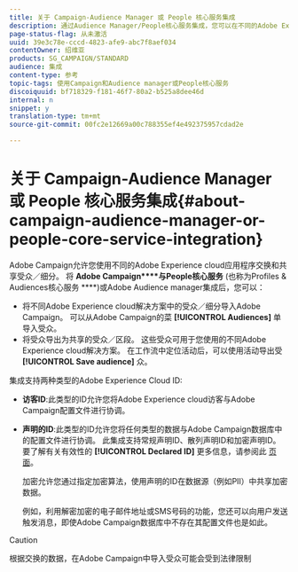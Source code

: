 ```yaml
---
title: 关于 Campaign-Audience Manager 或 People 核心服务集成
description: 通过Audience Manager/People核心服务集成，您可以在不同的Adobe Experience cloud解决方案中共享受众或细分。
page-status-flag: 从未激活
uuid: 39e3c78e-cccd-4823-afe9-abc7f8aef034
contentOwner: 绍维亚
products: SG_CAMPAIGN/STANDARD
audience: 集成
content-type: 参考
topic-tags: 使用Campaign和Audience manager或People核心服务
discoiquuid: bf718329-f181-46f7-80a2-b525a8dee46d
internal: n
snippet: y
translation-type: tm+mt
source-git-commit: 00fc2e12669a00c788355ef4e492375957cdad2e

---
```



# 关于 Campaign-Audience Manager 或 People 核心服务集成{#about-campaign-audience-manager-or-people-core-service-integration}

Adobe Campaign允许您使用不同的Adobe Experience cloud应用程序交换和共享受众／细分。 将 **Adobe Campaign****与People核心服务** (也称为Profiles &amp; Audiences核心服务 ****)或Adobe Audience manager集成后，您可以：

* 将不同Adobe Experience cloud解决方案中的受众／细分导入Adobe Campaign。 可以从Adobe Campaign的菜 **[!UICONTROL Audiences]** 单导入受众。
* 将受众导出为共享的受众／区段。 这些受众可用于您使用的不同Adobe Experience cloud解决方案。 在工作流中定位活动后，可以使用活动导出受 **[!UICONTROL Save audience]** 众。

集成支持两种类型的Adobe Experience Cloud ID:

* **访客ID**:此类型的ID允许您将Adobe Experience cloud访客与Adobe Campaign配置文件进行协调。
* **声明的ID**:此类型的ID允许您将任何类型的数据与Adobe Campaign数据库中的配置文件进行协调。 此集成支持常规声明ID、散列声明ID和加密声明ID。 要了解有关有效性的 **[!UICONTROL Declared ID]** 更多信息，请参阅此 [页面](../../integrating/using/provisioning-and-configuring-integration-with-audience-manager-or-people-core-service.md)。

   加密允许您通过指定加密算法，使用声明的ID在数据源（例如PII）中共享加密数据。

   例如，利用解密加密的电子邮件地址或SMS号码的功能，您还可以向用户发送触发消息，即使Adobe Campaign数据库中不存在其配置文件也是如此。

>[!CAUTION]
>
>根据交换的数据，在Adobe Campaign中导入受众可能会受到法律限制

